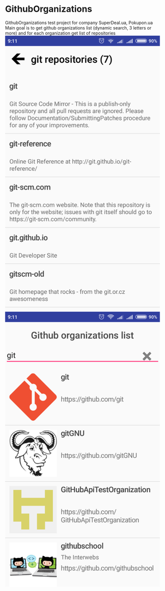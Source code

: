 # GithubOrganizations
GithubOrganizations test project for company SuperDeal.ua, Pokupon.ua
Main goal is to get github organizations list (dynamic search, 3 letters or more) and for each organization get list of repositories
![alt text](/Screenshot_2017-09-29-09-11-59-897_com.example.who.githuborganizations.png)
![alt text](/Screenshot_2017-09-29-09-11-50-438_com.example.who.githuborganizations.png)
